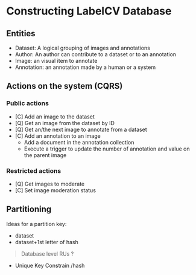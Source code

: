 # Constructing LabelCV Database

## Entities

- Dataset: A logical grouping of images and annotations
- Author: An author can contribute to a dataset or to an annotation
- Image: an visual item to annotate
- Annotation: an annotation made by a human or a system


## Actions on the system (CQRS)


### Public actions

- [C] Add an image to the dataset
- [Q] Get an image from the dataset by ID
- [Q] Get an/the next image to annotate from a dataset
- [C] Add an annotation to an image
    - Add a document in the annotation collection
    - Execute a trigger to update the number of annotation and value on the parent image


### Restricted actions

- [Q] Get images to moderate
- [C] Set image moderation status

## Partitioning 

Ideas for a partition key: 

- dataset
- dataset+1st letter of hash
> Database level RUs ?
- Unique Key Constrain /hash
